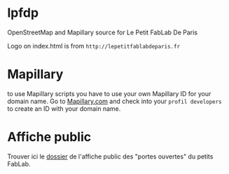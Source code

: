 # lpfdp
OpenStreetMap and Mapillary source for Le Petit FabLab De Paris

Logo on index.html is from `http://lepetitfablabdeparis.fr`

# Mapillary
to use Mapillary scripts you have to use your own Mapillary ID for your domain name.
Go to [Mapillary.com](https://www.mapillary.com/app/settings/developers) and check into your `profil developers` to create an ID with your domain name.


# Affiche public
Trouver ici le [dossier](https://github.com/RobyRemzy/lpfdp/tree/master/affiche) de l'affiche public des "portes ouvertes" du petits FabLab.

